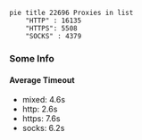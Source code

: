 
```mermaid
pie title 22696 Proxies in list
    "HTTP" : 16135
    "HTTPS": 5508
    "SOCKS" : 4379
```

### Some Info
#### Average Timeout

- mixed: 4.6s
- http: 2.6s
- https: 7.6s
- socks: 6.2s